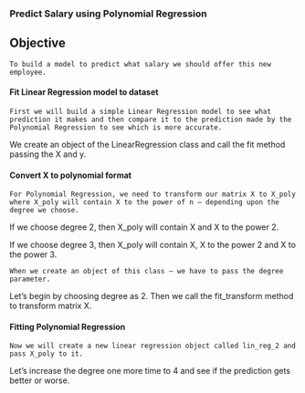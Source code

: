 ### Predict Salary using Polynomial Regression 

## Objective
	To build a model to predict what salary we should offer this new employee.

#### Fit Linear Regression model to dataset
	First we will build a simple Linear Regression model to see what prediction it makes and then compare it to the prediction made by the Polynomial Regression to see which is more accurate.
We create an object of the LinearRegression class and call the fit method passing the X and y.

#### Convert X to polynomial format
	For Polynomial Regression, we need to transform our matrix X to X_poly where X_poly will contain X to the power of n — depending upon the degree we choose.
If we choose degree 2, then X_poly will contain X and X to the power 2.

If we choose degree 3, then X_poly will contain X, X to the power 2 and X to the power 3.

	When we create an object of this class — we have to pass the degree parameter.
Let’s begin by choosing degree as 2. Then we call the fit_transform method to transform matrix X.

#### Fitting Polynomial Regression	
	Now we will create a new linear regression object called lin_reg_2 and pass X_poly to it.

Let’s increase the degree one more time to 4 and see if the prediction gets better or worse.


